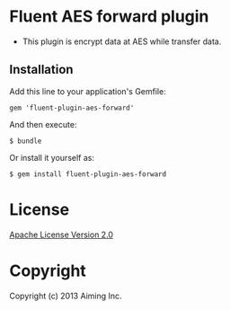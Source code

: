 # Fluent AES forward plugin

- This plugin is encrypt data at AES while transfer data.

## Installation

Add this line to your application's Gemfile:

    gem 'fluent-plugin-aes-forward'

And then execute:

    $ bundle

Or install it yourself as:

    $ gem install fluent-plugin-aes-forward

# License

[Apache License Version 2.0](http://www.apache.org/licenses/LICENSE-2.0)

# Copyright

Copyright (c) 2013 Aiming Inc.
